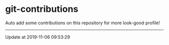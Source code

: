 # git-contributions

Auto add some contributions on this repository for more look-good profile!

---

Update at 2019-11-06 09:53:29
